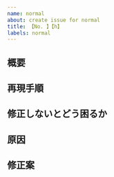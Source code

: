 ```yaml
---
name: normal
about: create issue for normal
title: 【No. 】【h】
labels: normal
---
```


## 概要

## 再現手順

## 修正しないとどう困るか

## 原因 <!-- 原因が明確に分かる場合のみ記述してください -->

## 修正案 <!-- 修正案がある場合のみ記述してください -->
